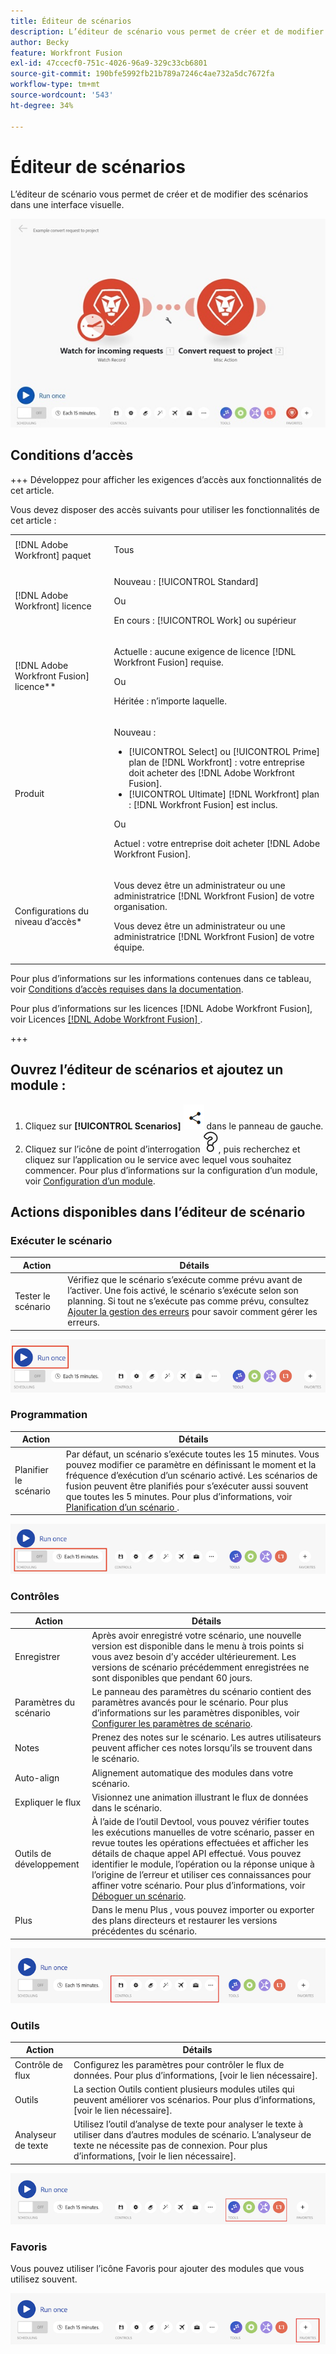 ```yaml
---
title: Éditeur de scénarios
description: L’éditeur de scénario vous permet de créer et de modifier des scénarios dans une interface visuelle.
author: Becky
feature: Workfront Fusion
exl-id: 47ccecf0-751c-4026-96a9-329c33cb6801
source-git-commit: 190bfe5992fb21b789a7246c4ae732a5dc7672fa
workflow-type: tm+mt
source-wordcount: '543'
ht-degree: 34%

---
```


# Éditeur de scénarios

L’éditeur de scénario vous permet de créer et de modifier des scénarios dans une interface visuelle.

![](assets/scenario-editor.jpg)

## Conditions d’accès

+++ Développez pour afficher les exigences d’accès aux fonctionnalités de cet article.

Vous devez disposer des accès suivants pour utiliser les fonctionnalités de cet article :

<table style="table-layout:auto">
 <col> 
 <col> 
 <tbody> 
  <tr> 
   <td role="rowheader">[!DNL Adobe Workfront] paquet</td> 
   <td> <p>Tous</p> </td> 
  </tr> 
  <tr data-mc-conditions=""> 
   <td role="rowheader">[!DNL Adobe Workfront] licence</td> 
   <td> <p>Nouveau : [!UICONTROL Standard]</p><p>Ou</p><p>En cours : [!UICONTROL Work] ou supérieur</p> </td> 
  </tr> 
  <tr> 
   <td role="rowheader">[!DNL Adobe Workfront Fusion] licence**</td> 
   <td>
   <p>Actuelle : aucune exigence de licence [!DNL Workfront Fusion] requise.</p>
   <p>Ou</p>
   <p>Héritée : n’importe laquelle. </p>
   </td> 
  </tr> 
  <tr> 
   <td role="rowheader">Produit</td> 
   <td>
   <p>Nouveau :</p> <ul><li>[!UICONTROL Select] ou [!UICONTROL Prime] plan de [!DNL Workfront] : votre entreprise doit acheter des [!DNL Adobe Workfront Fusion].</li><li>[!UICONTROL Ultimate] [!DNL Workfront] plan : [!DNL Workfront Fusion] est inclus.</li></ul>
   <p>Ou</p>
   <p>Actuel : votre entreprise doit acheter [!DNL Adobe Workfront Fusion].</p>
   </td> 
  </tr>
  <tr data-mc-conditions=""> 
   <td role="rowheader">Configurations du niveau d’accès*</td> 
   <td> 
     <p>Vous devez être un administrateur ou une administratrice [!DNL Workfront Fusion] de votre organisation.</p>
     <p>Vous devez être un administrateur ou une administratrice [!DNL Workfront Fusion] de votre équipe.</p>
   </td> 
  </tr> 
   </td> 
  </tr> 
 </tbody> 
</table>

Pour plus d’informations sur les informations contenues dans ce tableau, voir [Conditions d’accès requises dans la documentation](/help/workfront-fusion/references/licenses-and-roles/access-level-requirements-in-documentation.md).

Pour plus d’informations sur les licences [!DNL Adobe Workfront Fusion], voir Licences [[!DNL Adobe Workfront Fusion] ](/help/workfront-fusion/set-up-and-manage-workfront-fusion/licensing-operations-overview/license-automation-vs-integration.md).

+++

## Ouvrez l’éditeur de scénarios et ajoutez un module :

1. Cliquez sur **[!UICONTROL Scenarios]** ![](assets/scenarios-icon.png) dans le panneau de gauche.
1. Cliquez sur l’icône de point d’interrogation ![icône de question](assets/question-mark-full-size.png), puis recherchez et cliquez sur l’application ou le service avec lequel vous souhaitez commencer. Pour plus d’informations sur la configuration d’un module, voir [Configuration d’un module](/help/workfront-fusion/create-scenarios/add-modules/configure-a-modules-settings.md).

## Actions disponibles dans l’éditeur de scénario

### Exécuter le scénario

| Action | Détails |
|----------|----------|
| Tester le scénario | Vérifiez que le scénario s’exécute comme prévu avant de l’activer. Une fois activé, le scénario s’exécute selon son planning. Si tout ne s’exécute pas comme prévu, consultez [Ajouter la gestion des erreurs](/help/workfront-fusion/create-scenarios/config-error-handling/error-handling.md) pour savoir comment gérer les erreurs. |

![bouton exécuter le scénario](assets/run-your-scenario.png)

### Programmation

| Action | Détails |
|----------|----------|
| Planifier le scénario | Par défaut, un scénario s’exécute toutes les 15 minutes. Vous pouvez modifier ce paramètre en définissant le moment et la fréquence d’exécution d’un scénario activé. Les scénarios de fusion peuvent être planifiés pour s’exécuter aussi souvent que toutes les 5 minutes. Pour plus d’informations, voir [ Planification d’un scénario ](/help/workfront-fusion/create-scenarios/config-scenarios-settings/schedule-a-scenario.md). |

![panneau de planification](assets/scheduling-scenario-editor.png)

### Contrôles

| Action | Détails |
|----------|----------|
| Enregistrer | Après avoir enregistré votre scénario, une nouvelle version est disponible dans le menu à trois points si vous avez besoin d’y accéder ultérieurement. Les versions de scénario précédemment enregistrées ne sont disponibles que pendant 60 jours. |
| Paramètres du scénario | Le panneau des paramètres du scénario contient des paramètres avancés pour le scénario. Pour plus d’informations sur les paramètres disponibles, voir [Configurer les paramètres de scénario](/help/workfront-fusion/create-scenarios/config-scenarios-settings/configure-scenario-settings.md). |
| Notes | Prenez des notes sur le scénario. Les autres utilisateurs peuvent afficher ces notes lorsqu’ils se trouvent dans le scénario. |
| Auto-align | Alignement automatique des modules dans votre scénario. |
| Expliquer le flux | Visionnez une animation illustrant le flux de données dans le scénario. |
| Outils de développement | À l’aide de l’outil Devtool, vous pouvez vérifier toutes les exécutions manuelles de votre scénario, passer en revue toutes les opérations effectuées et afficher les détails de chaque appel API effectué. Vous pouvez identifier le module, l’opération ou la réponse unique à l’origine de l’erreur et utiliser ces connaissances pour affiner votre scénario. Pour plus d’informations, voir [Déboguer un scénario](/help/workfront-fusion/manage-scenarios/debug-a-scenario.md). |
| Plus | Dans le menu Plus , vous pouvez importer ou exporter des plans directeurs et restaurer les versions précédentes du scénario. |

![Panneau Contrôles](assets/controls-editor-scenario.png)

### Outils

| Action | Détails |
|----------|----------|
| Contrôle de flux | Configurez les paramètres pour contrôler le flux de données. Pour plus d’informations, [voir le lien nécessaire]. |
| Outils | La section Outils contient plusieurs modules utiles qui peuvent améliorer vos scénarios. Pour plus d’informations, [voir le lien nécessaire]. |
| Analyseur de texte | Utilisez l’outil d’analyse de texte pour analyser le texte à utiliser dans d’autres modules de scénario. L’analyseur de texte ne nécessite pas de connexion. Pour plus d’informations, [voir le lien nécessaire]. |

![panneau outils](assets/tools-scenario-editor.png)

### Favoris

Vous pouvez utiliser l’icône Favoris pour ajouter des modules que vous utilisez souvent.

![Panneau Favoris](assets/favorites-scenario-editor.png)
